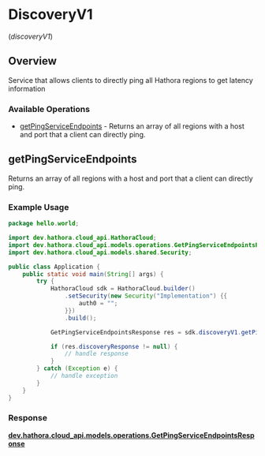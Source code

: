 # DiscoveryV1
(*discoveryV1*)

## Overview

Service that allows clients to directly ping all Hathora regions to get latency information

### Available Operations

* [getPingServiceEndpoints](#getpingserviceendpoints) - Returns an array of all regions with a host and port that a client can directly ping.

## getPingServiceEndpoints

Returns an array of all regions with a host and port that a client can directly ping.

### Example Usage

```java
package hello.world;

import dev.hathora.cloud_api.HathoraCloud;
import dev.hathora.cloud_api.models.operations.GetPingServiceEndpointsResponse;
import dev.hathora.cloud_api.models.shared.Security;

public class Application {
    public static void main(String[] args) {
        try {
            HathoraCloud sdk = HathoraCloud.builder()
                .setSecurity(new Security("Implementation") {{
                    auth0 = "";
                }})
                .build();

            GetPingServiceEndpointsResponse res = sdk.discoveryV1.getPingServiceEndpoints();

            if (res.discoveryResponse != null) {
                // handle response
            }
        } catch (Exception e) {
            // handle exception
        }
    }
}
```


### Response

**[dev.hathora.cloud_api.models.operations.GetPingServiceEndpointsResponse](../../models/operations/GetPingServiceEndpointsResponse.md)**

